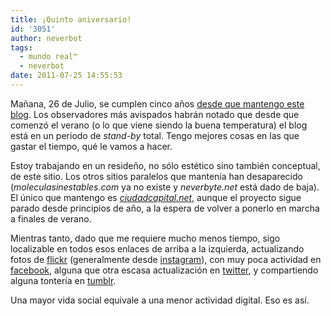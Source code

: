 ```yaml
---
title: ¡Quinto aniversario!
id: '3051'
author: neverbot
tags:
  - mundo real™
  - neverbot
date: 2011-07-25 14:55:53
---
```


Mañana, 26 de Julio, se cumplen cinco años [desde que mantengo este blog](https://neverbot.com/hello-world/). Los observadores más avispados habrán notado que desde que comenzó el verano (o lo que viene siendo la buena temperatura) el blog está en un periodo de _stand-by_ total. Tengo mejores cosas en las que gastar el tiempo, qué le vamos a hacer.

Estoy trabajando en un resideño, no sólo estético sino también conceptual, de este sitio. Los otros sitios paralelos que mantenía han desaparecido (_moleculasinestables.com_ ya no existe y _neverbyte.net_ está dado de baja). El único que mantengo es [_ciudadcapital.net_](http://www.ciudadcapital.net/), aunque el proyecto sigue parado desde principios de año, a la espera de volver a ponerlo en marcha a finales de verano.

Mientras tanto, dado que me requiere mucho menos tiempo, sigo localizable en todos esos enlaces de arriba a la izquierda, actualizando fotos de [flickr](http://www.flickr.com/photos/neverbot/) (generalmente desde [instagram](http://statigr.am/neverbot)), con muy poca actividad en [facebook](http://www.facebook.com/ivan.alonso), alguna que otra escasa actualización en [twitter](http://twitter.com/neverbot), y compartiendo alguna tontería en [tumblr](http://neverbot.tumblr.com/).

Una mayor vida social equivale a una menor actividad digital. Eso es así.
